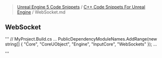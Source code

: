 > [Unreal Engine 5 Code Snippets](../README.md) / [C++ Code Snippets For Unreal Engine](README.md) / WebSocket.md
## WebSocket
'''
// MyProject.Build.cs
...
PublicDependencyModuleNames.AddRange(new string[] { "Core", "CoreUObject", "Engine", "InputCore", "WebSockets" });
...

'''